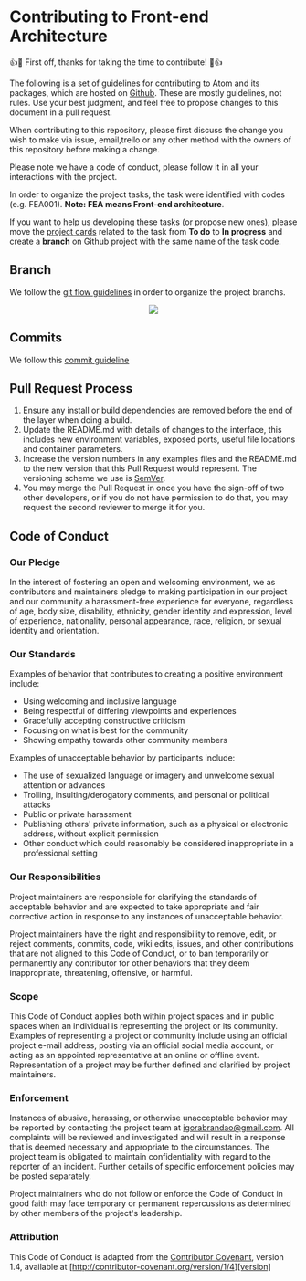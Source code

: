 # Contributing to Front-end Architecture

:+1::tada: First off, thanks for taking the time to contribute! :tada::+1:

The following is a set of guidelines for contributing to Atom and its packages, which are hosted on [Github](https://github.com/igorabrandao/front-end-architecture). These are mostly guidelines, not rules. Use your best judgment, and feel free to propose changes to this document in a pull request.

When contributing to this repository, please first discuss the change you wish to make via issue,
email,trello or any other method with the owners of this repository before making a change. 

Please note we have a code of conduct, please follow it in all your interactions with the project.

In order to organize the project tasks, the task were identified with codes (e.g. FEA001). **Note: FEA means Front-end architecture**.

If you want to help us developing these tasks (or propose new ones), please move the [project cards](https://github.com/igorabrandao/front-end-architecture/projects) related to the task from **To do** to **In progress** and create a **branch** on Github project with the same name of the task code.

## Branch

We follow the [git flow guidelines](https://danielkummer.github.io/git-flow-cheatsheet/index.html) in order to organize the project branchs.

<p align="center">
  <img src ="https://leanpub.com/site_images/git-flow/git-workflow-release-cycle-2feature.png" />
</p>

## Commits

We follow this [commit guideline](https://github.com/igorabrandao/front-end-architecture/blob/master/commit-message-guidelines.md)

## Pull Request Process

1. Ensure any install or build dependencies are removed before the end of the layer when doing a 
   build.
2. Update the README.md with details of changes to the interface, this includes new environment 
   variables, exposed ports, useful file locations and container parameters.
3. Increase the version numbers in any examples files and the README.md to the new version that this
   Pull Request would represent. The versioning scheme we use is [SemVer](http://semver.org/).
4. You may merge the Pull Request in once you have the sign-off of two other developers, or if you 
   do not have permission to do that, you may request the second reviewer to merge it for you.

## Code of Conduct

### Our Pledge

In the interest of fostering an open and welcoming environment, we as
contributors and maintainers pledge to making participation in our project and
our community a harassment-free experience for everyone, regardless of age, body
size, disability, ethnicity, gender identity and expression, level of experience,
nationality, personal appearance, race, religion, or sexual identity and
orientation.

### Our Standards

Examples of behavior that contributes to creating a positive environment
include:

* Using welcoming and inclusive language
* Being respectful of differing viewpoints and experiences
* Gracefully accepting constructive criticism
* Focusing on what is best for the community
* Showing empathy towards other community members

Examples of unacceptable behavior by participants include:

* The use of sexualized language or imagery and unwelcome sexual attention or
advances
* Trolling, insulting/derogatory comments, and personal or political attacks
* Public or private harassment
* Publishing others' private information, such as a physical or electronic
  address, without explicit permission
* Other conduct which could reasonably be considered inappropriate in a
  professional setting

### Our Responsibilities

Project maintainers are responsible for clarifying the standards of acceptable
behavior and are expected to take appropriate and fair corrective action in
response to any instances of unacceptable behavior.

Project maintainers have the right and responsibility to remove, edit, or
reject comments, commits, code, wiki edits, issues, and other contributions
that are not aligned to this Code of Conduct, or to ban temporarily or
permanently any contributor for other behaviors that they deem inappropriate,
threatening, offensive, or harmful.

### Scope

This Code of Conduct applies both within project spaces and in public spaces
when an individual is representing the project or its community. Examples of
representing a project or community include using an official project e-mail
address, posting via an official social media account, or acting as an appointed
representative at an online or offline event. Representation of a project may be
further defined and clarified by project maintainers.

### Enforcement

Instances of abusive, harassing, or otherwise unacceptable behavior may be
reported by contacting the project team at igorabrandao@gmail.com. All
complaints will be reviewed and investigated and will result in a response that
is deemed necessary and appropriate to the circumstances. The project team is
obligated to maintain confidentiality with regard to the reporter of an incident.
Further details of specific enforcement policies may be posted separately.

Project maintainers who do not follow or enforce the Code of Conduct in good
faith may face temporary or permanent repercussions as determined by other
members of the project's leadership.

### Attribution

This Code of Conduct is adapted from the [Contributor Covenant][homepage], version 1.4,
available at [http://contributor-covenant.org/version/1/4][version]

[homepage]: http://contributor-covenant.org
[version]: http://contributor-covenant.org/version/1/4/